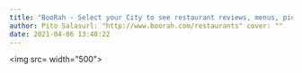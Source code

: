 ```yaml
---
title: "BooRah - Select your City to see restaurant reviews, menus, pictures, and more!"
author: Pito Salasurl: "http://www.boorah.com/restaurants" cover: "" 
date: 2021-04-06 13:40:22
---
```

<img src= width="500">


